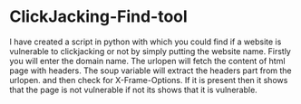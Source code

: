 # ClickJacking-Find-tool
I have created a script in python with which you could find if a website is vulnerable to clickjacking or not by simply putting the website name.
Firstly you will enter the domain name.
The urlopen will fetch the content of html page with headers.
The soup variable will extract the headers part from the urlopen.
and then check for X-Frame-Options.
If it is present then it shows that the page is not vulnerable if not its shows that it is vulnerable.

